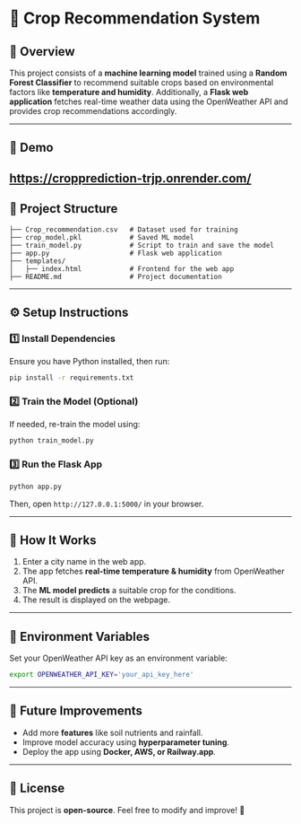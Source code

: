 # 🌱 Crop Recommendation System

## 📌 Overview
This project consists of a **machine learning model** trained using a **Random Forest Classifier** to recommend suitable crops based on environmental factors like **temperature and humidity**. Additionally, a **Flask web application** fetches real-time weather data using the OpenWeather API and provides crop recommendations accordingly.

---
## 📌 Demo
https://cropprediction-trjp.onrender.com/
---
## 📂 Project Structure
```
├── Crop_recommendation.csv   # Dataset used for training
├── crop_model.pkl            # Saved ML model
├── train_model.py            # Script to train and save the model
├── app.py                    # Flask web application
├── templates/
│   ├── index.html            # Frontend for the web app
├── README.md                 # Project documentation
```

---

## ⚙️ Setup Instructions

### 1️⃣ Install Dependencies
Ensure you have Python installed, then run:
```bash
pip install -r requirements.txt
```

### 2️⃣ Train the Model (Optional)
If needed, re-train the model using:
```bash
python train_model.py
```

### 3️⃣ Run the Flask App
```bash
python app.py
```
Then, open `http://127.0.0.1:5000/` in your browser.

---

## 🚀 How It Works
1. Enter a city name in the web app.
2. The app fetches **real-time temperature & humidity** from OpenWeather API.
3. The **ML model predicts** a suitable crop for the conditions.
4. The result is displayed on the webpage.

---

## 🔧 Environment Variables
Set your OpenWeather API key as an environment variable:
```bash
export OPENWEATHER_API_KEY='your_api_key_here'
```

---

## 📌 Future Improvements
- Add more **features** like soil nutrients and rainfall.
- Improve model accuracy using **hyperparameter tuning**.
- Deploy the app using **Docker, AWS, or Railway.app**.

---

## 📜 License
This project is **open-source**. Feel free to modify and improve! 🚀
